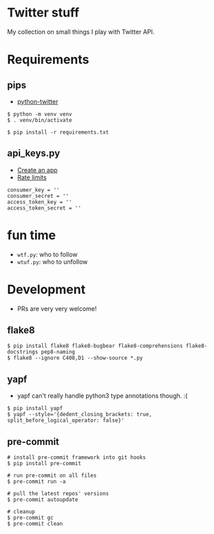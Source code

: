 # Twitter stuff

My collection on small things I play with Twitter API.


# Requirements

## pips

- [python-twitter](https://github.com/bear/python-twitter)

```
$ python -m venv venv
$ . venv/bin/activate

$ pip install -r requirements.txt
```

## api_keys.py

- [Create an app](https://developer.twitter.com/en/apps)
- [Rate limits](https://developer.twitter.com/en/docs/basics/rate-limits)

```
consumer_key = ''
consumer_secret = ''
access_token_key = ''
access_token_secret = ''
```

# fun time

- `wtf.py`: who to follow
- `wtuf.py`: who to unfollow


# Development

- PRs are very very welcome!

## flake8

```
$ pip install flake8 flake8-bugbear flake8-comprehensions flake8-docstrings pep8-naming
$ flake8 --ignore C408,D1 --show-source *.py
```

## yapf

- yapf can't really handle python3 type annotations though. :(

```
$ pip install yapf
$ yapf --style='{dedent_closing_brackets: true, split_before_logical_operator: false}'
```

## pre-commit

```
# install pre-commit framework into git hooks
$ pip install pre-commit

# run pre-commit on all files
$ pre-commit run -a

# pull the latest repos' versions
$ pre-commit autoupdate

# cleanup
$ pre-commit gc
$ pre-commit clean
```
